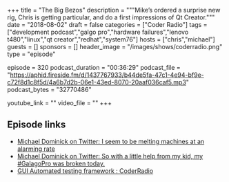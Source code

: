 +++
title = "The Big Bezos"
description = """Mike’s ordered a surprise new rig, Chris is getting particular, and do a first impressions of Qt Creator."""
date = "2018-08-02"
draft = false
categories = ["Coder Radio"]
tags = ["development podcast","galgo pro","hardware failures","lenovo t480","linux","qt creator","redhat","system76"]
hosts = ["chris","michael"]
guests = []
sponsors = []
header_image = "/images/shows/coderradio.png"
type = "episode"

episode = 320
podcast_duration = "00:36:29"
podcast_file = "https://aphid.fireside.fm/d/1437767933/b44de5fa-47c1-4e94-bf9e-c72f8d1c8f5d/4a6b7d2b-06e1-43ed-8070-20aaf036caf5.mp3"
podcast_bytes = "32770486"

youtube_link = ""
video_file = ""
+++

## Episode links

  * [Michael Dominick on Twitter: I seem to be melting machines at an alarming rate ](https://twitter.com/dominucco/status/1022829329842098177?ref_src=twsrc%5Etfw "Michael Dominick on Twitter: I seem to be melting machines at an alarming rate ")
  * [Michael Dominick on Twitter: So with a little help from my kid, my #GalagoPro was broken today. ](https://twitter.com/dominucco/status/1023009490042597377?ref_src=twsrc%5Etfw "Michael Dominick on Twitter: So with a little help from my kid, my #GalagoPro was broken today. ")
  * [GUI Automated testing framework : CoderRadio](https://www.reddit.com/r/CoderRadio/comments/9351g4/gui_automated_testing_framework/ "GUI Automated testing framework : CoderRadio")

